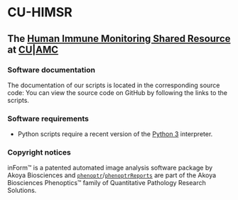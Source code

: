 # CU-HIMSR
## The [Human Immune Monitoring Shared Resource](https://medschool.cuanschutz.edu/immunology-immunotherapy/himsr) at [CU](https://www.ucdenver.edu/)|[AMC](https://www.cuanschutz.edu/)

### Software documentation
The documentation of our scripts is located in the corresponding source code: You can view the source code on GitHub by following the links to the scripts.

### Software requirements
* Python scripts require a recent version of the [Python 3](https://www.python.org/downloads/) interpreter.

### Copyright notices
inForm™ is a patented automated image analysis software package by Akoya Biosciences and [`phenoptr`](https://github.com/akoyabio/phenoptr)/[`phenoptrReports`](https://github.com/akoyabio/phenoptrReports) are part of the Akoya Biosciences Phenoptics™ family of Quantitative Pathology Research Solutions.

